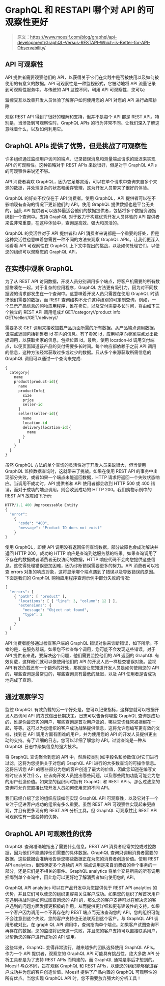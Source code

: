 # GraphQL 和 RESTAPI 哪个对 API 的可观察性更好

> 原文：<https://www.moesif.com/blog/graphql/api-development/GraphQL-Versus-RESTAPI-Which-is-Better-for-API-Observability/>

## API 可观察性

API 提供者需要观察他们的 API，以获得关于它们在实践中是否被使用以及如何被使用的有意义的数据。API 可观察性是一种监视形式，它被动地将 API 流量记录到可观察性服务中。与传统的 API 监控不同，利用 API 可观察性，您可以:

监控交互以改善开发人员体验了解客户如何使用您的 API 对您的 API 进行故障排除

观察 REST API 得到了很好的理解和支持，但并不是每个 API 都是 REST API。特别是，当涉及到可观察性时，GraphQL APIs 的行为非常不同。让我们深入了解这意味着什么，以及如何利用它。

## GraphQL APIs 提供了优势，但是挑战了可观察性

许多组织通过监控用户访问的端点、记录错误消息和测量端点请求的延迟来实现 API 的可观察性。这种策略对于 REST APIs 来说很好，但是对于 GraphQL APIs 的可观察性来说还不够。

API 消费者喜欢 GraphQL，因为它足够灵活，可以在单个请求中查询来自多个来源的数据，并处理复杂的状态和缓存管理，这为开发人员带来了很好的体验。

GraphQL 的好处不仅仅在于 API 消费者。使用 GraphQL，API 提供者可以在不影响现有查询的情况下更新他们的 API。使用 GraphQL 提供数据也是平台无关的，因此 API 提供者可以选择最适合他们的数据提供者，包括将多个数据资源捆绑到一个查询中。支持 GraphQL 对于致力于构建优秀开发人员体验的 API 提供者来说非常重要，在这种体验中，查询是高效、强大和灵活的。

GraphQL 的灵活性对于 API 提供者和 API 消费者来说都是一个重要的好处，但是这种灵活性也意味着您需要一种不同的方法来观察 GraphQL APIs。让我们更深入地看看 API 可观察性在 GraphQL 上下文中提出的挑战，以及如何处理它们，以便您的组织可以观察您的 GraphQL API。

## 在实践中观察 GraphQL

为了从 REST API 访问数据，开发人员分别调用多个端点，将客户机需要的所有数据拼凑在一起。对于复杂的应用程序，GraphQL 方法更有吸引力，因为对不同数据源的请求都发生在一个查询中。这意味着开发人员只需要在使用 GraphQL 时请求他们需要的数据，而 REST 查询结构不允许这种级别的可定制查询。例如，一个显示产品信息的购物应用程序，谁在卖它，以及交付需要多长时间，将由如下三个独立的 REST API 调用组成:f GET/category/<product-id>/product info GET/seller/<seller-id>/GET/delivery/<location-id>/</location-id></seller-id></product-id>

需要多次 GET 调用来接收加载产品页面所需的所有数据。从产品端点调用数据，该端点返回包括销售者 id 在内的信息。有了卖家 id，应用程序向卖家端点发出数据调用，以获取卖家的信息，包括位置 id。最后，使用 location-id 调用交付端点，以便页面知道该产品的交付需要多长时间。每个响应都依赖于之前 API 调用的信息，这种方法经常获取过多或过少的数据。只从多个来源获取所需信息的 GraphQL 调用可以通过一个查询来完成:

```py
{
  category{
    name
    product(product-id){
      name
      productInfo{
        size
        price
        seller-id
      }
      seller(seller-id){
        name
        location-id
        delivery(location-id){
          name
        }
      }
    }
  }
} 
```

虽然 GraphQL 方法的单个查询的灵活性对于开发人员来说很大，但当使用 GraphQL 监控数据查询时，这就带来了挑战。如果在使用 REST API 的事务中出现部分失败，或者如果一个端点未能返回数据，HTTP 请求将返回一个失败状态响应。当调用不成功时，API 提供者和 API 使用者都会收到 HTTP 500 或 400 错误，而对于成功的端点调用，则会收到成功的 HTTP 200。我们购物示例中的 REST API 故障如下所示:

```py
HTTP/1.1 400 Unprocessable Entity
{
  "error": 
    {
      "code": "400",
      "message": "Product ID does not exist"
    }
} 
```

使用 GraphQL，即使 API 调用没有返回任何查询数据，部分故障也会成功解决并返回 HTTP 200。成功的 HTTP 响应是查询到达服务器的结果。如果查询调用了不存在的数据或者消费者无权访问的数据，HTTP 响应代码不会向您提供这些信息。这使得处理错误更加困难，因为诊断错误需要更多的努力。API 消费者可以检查 errors 对象的响应对象，这将显示哪个端点遇到了错误以及导致错误的原因。下面是我们的 GraphQL 购物应用程序查询示例中部分失败的情况:

```py
{
  "errors": [
    { "path": [ "product" ],
      "locations": [ { "line": 3, "column": 12 } ],
      "extensions": {
        "message": "Object not found",
        "type": 2
      }
    }
  ]
} 
```

API 消费者能够通过检查客户端的 GraphQL 错误对象来诊断错误，如下所示。不幸的是，在服务器端，如果您不检查每个调用，您可能不会发现这些错误。对于 API 提供者来说，要解决这个问题，他们需要监控他们的 API 返回的 GraphQL 有效负载，这样他们就可以像使用他们的 API 的开发人员一样检查错误对象。监视 API 有效负载还有一个额外的好处，那就是让您知道开发人员是如何使用您的 API 的，哪些查询是最常见的，哪些查询具有最低的延迟，以及 API 使用者是否成功地完成了查询。

## 通过观察学习

监控 GraphQL 有效负载的另一个好处是，您可以记录指标，这样您就可以根据开发人员访问 API 的方式做出长期决策。日志可以告诉你哪些 GraphQL 查询是成功的，谁是你最忠实的用户，哪些查询是首次用户做的，哪些查询经常被捆绑在一起，等等。这可以为您组织的客户成功战略提供信息，这将允许您编写更有效的文档，找到在 API 调用方面有困难的用户，并为使用您的 API 的开发人员提供更主动的支持。有了详细的日志，您可以详细了解您的 API。过滤查询是一种从 GraphQL 日志中聚集信息的强大技术。

将 GraphQL 查询聚合到您的 API 中，然后按类别(如字段名和参数值)对它们进行过滤，这将为您提供关于对您的 GraphQL API 进行的大多数查询的可操作信息。这将告诉您 API 的哪些部分为您的客户创造了最大的价值，因此您知道在编写文档时应该关注什么，应该向开发人员提出哪些问题，以及哪些附加功能可能会为您的用户创造价值。如果您的组织同时拥有 GraphQL 和 REST APIs，那么过滤您的查询将允许您直接比较开发人员如何使用您的不同 API。

我们已经介绍了您的组织应该如何实现 GraphQL API 可观察性，以及它对于一个专注于促进客户成功的组织有多么重要。虽然 REST API 可观察性实现起来更直观，并且有更多现有的 REST API 分析工具，但 GraphQL 可观察性比 REST API 可观察性有一些独特的优势。

## GraphQL API 可观察性的优势

GraphQL 查询准确地指出了需要什么信息。REST API 消费者经常欠挖或过挖数据，因为他们不能选择他们需要的具体数据。GraphQL 查询只调用消费者需要的数据，这些数据会准确地告诉您哪些数据正在为您的消费者创造价值。使用 REST API analytics，很难确定多个连续的 API 端点调用是来自消费者的单个事务的一部分，还是它们是不相关的事件。GraphQL analytics 将单个交易所需的所有调用捆绑到单个查询中，因此您可以更好地了解消费者如何使用您的 API。

GraphQL API analytics 可以在产品开发中为您提供优于 REST API analytics 的优势，并且它们可以使您的组织更容易关注客户成功。如果您的组织了解首次用户在遇到挑战时是如何试图查询您的 API 的，那么您的客户支持可以在解决您的客户遇到的问题方面发挥更积极的作用，从而提供更详细和更有建设性的支持。如果一个客户因为调用一个不再存在的 REST 端点而无法查询您的 API，您的组织可能不会注意到这个失败，您的客户支持也无法联系到这个客户。与 GraphQL API 调用形成对比，在 graph QL API 调用中，查询指向单个端点。如果客户试图查询不再存在的数据，您的监控将记录这一失败，并且您的客户支持可以直接联系用户，以帮助您的客户进行成功的 API 调用。

这些年来，GraphQL 变得非常流行，越来越多的团队选择使用 GraphQL APIs。作为一个 API 提供者，观察您的 GraphQL API 可能具有挑战性。绝大多数 API 分析工具都是为了支持 REST APIs 而构建的，而 GraphQL 通常是事后才想到的。Moesif 与众不同，旨在观察 GraphQL 和 REST APIs，以便您的组织能够促进客户成功并为您的客户创造价值。Moesif 提供了产品内置的 GraphQL 可观察性的所有优点。当您实现 GraphQL API 时，您不需要放弃强大的分析工具！